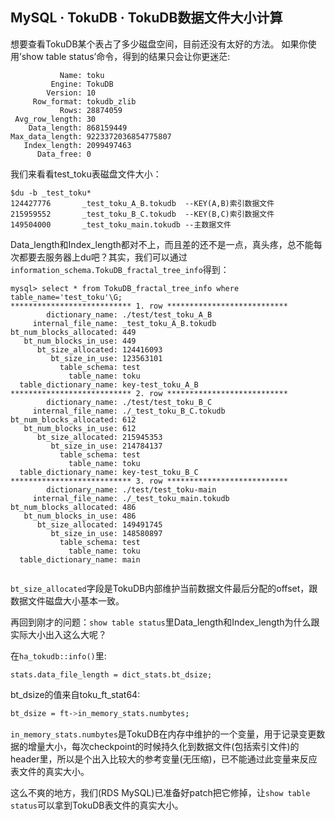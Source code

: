 ## MySQL · TokuDB · TokuDB数据文件大小计算


想要查看TokuDB某个表占了多少磁盘空间，目前还没有太好的方法。
如果你使用’show table status’命令，得到的结果只会让你更迷茫:  

```LANG
           Name: toku
         Engine: TokuDB
        Version: 10
     Row_format: tokudb_zlib
           Rows: 28874059
 Avg_row_length: 30
    Data_length: 868159449
Max_data_length: 9223372036854775807
   Index_length: 2099497463
      Data_free: 0

```


我们来看看test_toku表磁盘文件大小：  

```LANG
$du -b _test_toku*
124427776       _test_toku_A_B.tokudb  --KEY(A,B)索引数据文件
215959552       _test_toku_B_C.tokudb  --KEY(B,C)索引数据文件
149504000       _test_toku_main.tokudb --主数据文件

```


Data_length和Index_length都对不上，而且差的还不是一点，真头疼，总不能每次都要去服务器上du吧？其实，我们可以通过`information_schema.TokuDB_fractal_tree_info`得到：  

```LANG
mysql> select * from TokuDB_fractal_tree_info where table_name='test_toku'\G;
*************************** 1. row ***************************
        dictionary_name: ./test/test_toku_A_B
     internal_file_name: _test_toku_A_B.tokudb
bt_num_blocks_allocated: 449
   bt_num_blocks_in_use: 449
      bt_size_allocated: 124416093
         bt_size_in_use: 123563101
           table_schema: test
             table_name: toku
  table_dictionary_name: key-test_toku_A_B
*************************** 2. row ***************************
        dictionary_name: ./test/test_toku_B_C
     internal_file_name: ./_test_toku_B_C.tokudb
bt_num_blocks_allocated: 612
   bt_num_blocks_in_use: 612
      bt_size_allocated: 215945353
         bt_size_in_use: 214784137
           table_schema: test
             table_name: toku
  table_dictionary_name: key-test_toku_B_C
*************************** 3. row ***************************
        dictionary_name: ./test/test_toku-main
     internal_file_name: ./_test_toku_main.tokudb
bt_num_blocks_allocated: 486
   bt_num_blocks_in_use: 486
      bt_size_allocated: 149491745
         bt_size_in_use: 148580897
           table_schema: test
             table_name: toku
  table_dictionary_name: main


```

`bt_size_allocated`字段是TokuDB内部维护当前数据文件最后分配的offset，跟数据文件磁盘大小基本一致。  


再回到刚才的问题：`show table status`里Data_length和Index_length为什么跟实际大小出入这么大呢？  


在`ha_tokudb::info()`里:  

```LANG
stats.data_file_length = dict_stats.bt_dsize;

```


bt_dsize的值来自toku_ft_stat64:  

```bash
bt_dsize = ft->in_memory_stats.numbytes;

```

`in_memory_stats.numbytes`是TokuDB在内存中维护的一个变量，用于记录变更数据的增量大小，每次checkpoint的时候持久化到数据文件(包括索引文件)的header里，所以是个出入比较大的参考变量(无压缩)，已不能通过此变量来反应表文件的真实大小。  


这么不爽的地方，我们(RDS MySQL)已准备好patch把它修掉，让`show table status`可以拿到TokuDB表文件的真实大小。  

